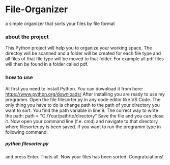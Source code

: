 # File-Organizer
a simple organizer that sorts your files by file format

### about the project
This Python project will help you to organize your working space. The directoy will be scanned and a folder will be created for each file type and all files of that file type will be moved to that folder. For example all pdf files will then be found in a folder called pdf.

### how to use
At first you need to install Python. You can download it from here: https://www.python.org/downloads/
After installing you are ready to use my programm. Open the file filesorter.py in any code editor like VS Code. The only thing you have to do is change path to the path of your directory you want to sort. You find the path variable in line 9.
The correct way to write the path: path = "C:/Your/path/to/directory"
Save the file and you can close it. Now open your command line (f.e. cmd) and navigate to that directory where filesorter.py is been saved. If you want to run the programm type in following command: 
##### python filesorter.py
and press Enter. Thats all. Now your files has been sorted. Congratulations!

